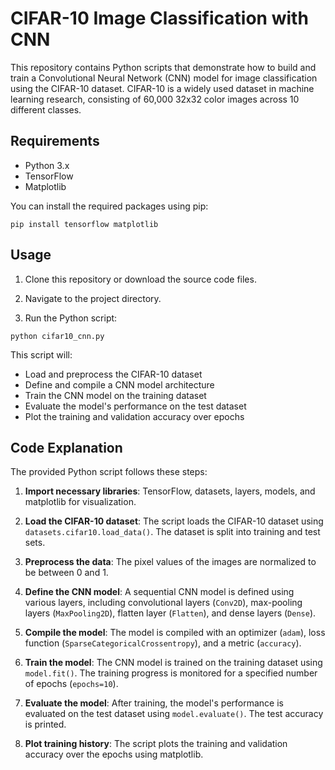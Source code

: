 # CIFAR-10 Image Classification with CNN

This repository contains Python scripts that demonstrate how to build and train a Convolutional Neural Network (CNN) model for image classification using the CIFAR-10 dataset. CIFAR-10 is a widely used dataset in machine learning research, consisting of 60,000 32x32 color images across 10 different classes.

## Requirements

- Python 3.x
- TensorFlow
- Matplotlib

You can install the required packages using pip:

```
pip install tensorflow matplotlib
```

## Usage

1. Clone this repository or download the source code files.

2. Navigate to the project directory.

3. Run the Python script:

```
python cifar10_cnn.py
```

This script will:

- Load and preprocess the CIFAR-10 dataset
- Define and compile a CNN model architecture
- Train the CNN model on the training dataset
- Evaluate the model's performance on the test dataset
- Plot the training and validation accuracy over epochs

## Code Explanation

The provided Python script follows these steps:

1. **Import necessary libraries**: TensorFlow, datasets, layers, models, and matplotlib for visualization.

2. **Load the CIFAR-10 dataset**: The script loads the CIFAR-10 dataset using `datasets.cifar10.load_data()`. The dataset is split into training and test sets.

3. **Preprocess the data**: The pixel values of the images are normalized to be between 0 and 1.

4. **Define the CNN model**: A sequential CNN model is defined using various layers, including convolutional layers (`Conv2D`), max-pooling layers (`MaxPooling2D`), flatten layer (`Flatten`), and dense layers (`Dense`).

5. **Compile the model**: The model is compiled with an optimizer (`adam`), loss function (`SparseCategoricalCrossentropy`), and a metric (`accuracy`).

6. **Train the model**: The CNN model is trained on the training dataset using `model.fit()`. The training progress is monitored for a specified number of epochs (`epochs=10`).

7. **Evaluate the model**: After training, the model's performance is evaluated on the test dataset using `model.evaluate()`. The test accuracy is printed.

8. **Plot training history**: The script plots the training and validation accuracy over the epochs using matplotlib.
